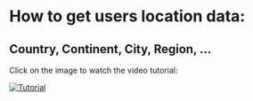 # How to get users location data:
## Country, Continent, City, Region,  ...


Click on the image to watch the video tutorial:

[![Tutorial](https://img.youtube.com/vi/CHIeJmOz5mA/0.jpg)](https://www.youtube.com/watch?v=CHIeJmOz5mA)
